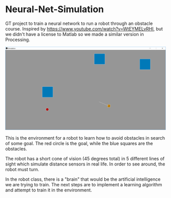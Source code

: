# Neural-Net-Simulation
GT project to train a neural network to run a robot through an obstacle course. Inspired by https://www.youtube.com/watch?v=WtEYMELvRHI, but we didn't have a license to Matlab so we made a similar version in Processing.

![Environment](/images/Environment.PNG)

This is the environment for a robot to learn how to avoid obstacles in search of some goal. The red circle is the goal, while the blue squares are the obstacles. 

The robot has a short cone of vision (45 degrees total) in 5 different lines of sight which simulate distance sensors in real life. In order to see around, the robot must turn. 

In the robot class, there is a "brain" that would be the artificial intelligence we are trying to train. The next steps are to implement a learning algorithm and attempt to train it in the environment.
